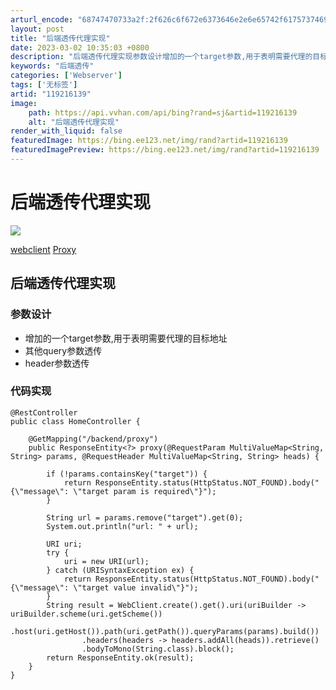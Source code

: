 ```yaml
---
arturl_encode: "68747470733a2f:2f626c6f672e6373646e2e6e65742f61757374696e6465762f:61727469636c652f64657461696c732f313139323136313339"
layout: post
title: "后端透传代理实现"
date: 2023-03-02 10:35:03 +0800
description: "后端透传代理实现参数设计增加的一个target参数,用于表明需要代理的目标地址其他query参数透传"
keywords: "后端透传"
categories: ['Webserver']
tags: ['无标签']
artid: "119216139"
image:
    path: https://api.vvhan.com/api/bing?rand=sj&artid=119216139
    alt: "后端透传代理实现"
render_with_liquid: false
featuredImage: https://bing.ee123.net/img/rand?artid=119216139
featuredImagePreview: https://bing.ee123.net/img/rand?artid=119216139
---
```


# 后端透传代理实现

![](https://img-home.csdnimg.cn/images/20240711112329.png)

[webclient](https://so.csdn.net/so/search/s.do?q=webclient&t=all&o=vip&s=&l=&f=&viparticle=&from_tracking_code=tag_word&from_code=app_blog_art)
[Proxy](https://so.csdn.net/so/search/s.do?q=Proxy&t=all&o=vip&s=&l=&f=&viparticle=&from_tracking_code=tag_word&from_code=app_blog_art)

## 后端透传代理实现

### 参数设计

* 增加的一个target参数,用于表明需要代理的目标地址
* 其他query参数透传
* header参数透传

### 代码实现

```
@RestController
public class HomeController {

    @GetMapping("/backend/proxy")
    public ResponseEntity<?> proxy(@RequestParam MultiValueMap<String, String> params, @RequestHeader MultiValueMap<String, String> heads) {

        if (!params.containsKey("target")) {
            return ResponseEntity.status(HttpStatus.NOT_FOUND).body("{\"message\": \"target param is required\"}");
        }

        String url = params.remove("target").get(0);
        System.out.println("url: " + url);

        URI uri;
        try {
            uri = new URI(url);
        } catch (URISyntaxException ex) {
            return ResponseEntity.status(HttpStatus.NOT_FOUND).body("{\"message\": \"target value invalid\"}");
        }
        String result = WebClient.create().get().uri(uriBuilder -> uriBuilder.scheme(uri.getScheme())
                .host(uri.getHost()).path(uri.getPath()).queryParams(params).build())
                .headers(headers -> headers.addAll(heads)).retrieve()
                .bodyToMono(String.class).block();
        return ResponseEntity.ok(result);
    }
}

```